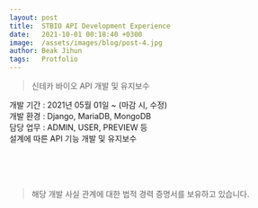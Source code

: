 ```yaml
---
layout: post
title:  STBIO API Development Experience
date:   2021-10-01 00:18:40 +0300
image:  /assets/images/blog/post-4.jpg
author: Beak Jihun
tags:   Protfolio
---
```


> 신테카 바이오 API 개발 및 유지보수

개발 기간 : 2021년 05월 01일 ~ (마감 시, 수정)  
개발 환경 : Django, MariaDB, MongoDB <br/>
담당 업무 : ADMIN, USER, PREVIEW 등 <br/>
설계에 따른 API 기능 개발 및 유지보수  
<!-- 참조 링크 : <http://cihe.skku.edu/> -->
<br/>  
<br/>  
<br/>

> 해당 개발 사실 관계에 대한 법적 경력 증명서를 보유하고 있습니다.
